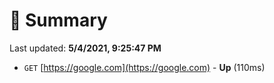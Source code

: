 # 📖 Summary
Last updated: **5/4/2021, 9:25:47 PM**

- `GET` [https://google.com](https://google.com) - **Up** (110ms)
